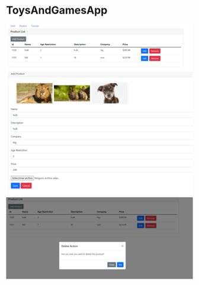# ToysAndGamesApp


<img src="https://github.com/oscarlira090/ToysAndGamesApp/blob/master/Capture1.PNG" />
<img src="https://github.com/oscarlira090/ToysAndGamesApp/blob/master/Capture2.PNG" />
<img src="https://github.com/oscarlira090/ToysAndGamesApp/blob/master/Capture3.PNG" />



